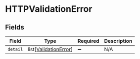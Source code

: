 # HTTPValidationError


## Fields

| Field                                                           | Type                                                            | Required                                                        | Description                                                     |
| --------------------------------------------------------------- | --------------------------------------------------------------- | --------------------------------------------------------------- | --------------------------------------------------------------- |
| `detail`                                                        | list[[ValidationError](../../models/shared/validationerror.md)] | :heavy_minus_sign:                                              | N/A                                                             |